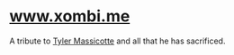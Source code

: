 # www.xombi.me

A tribute to [Tyler Massicotte](https://github.com/MassicotteTyler) and all that
he has sacrificed.
